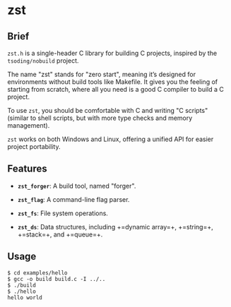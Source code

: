 # zst

## Brief

`zst.h` is a single-header C library for building C projects, inspired by the `tsoding/nobuild` project. 

The name "zst" stands for "zero start", meaning it’s designed for environments without build tools like Makefile. It gives you the feeling of starting from scratch, where all you need is a good C compiler to build a C project.

To use `zst`, you should be comfortable with C and writing "C scripts" (similar to shell scripts, but with more type checks and memory management).

`zst` works on both Windows and Linux, offering a unified API for easier project portability.

## Features

- **`zst_forger`**: A build tool, named "forger".

- **`zst_flag`**: A command-line flag parser.

- **`zst_fs`**: File system operations.

- **`zst_ds`**: Data structures, including +=dynamic array=+, +=string=+, +=stack=+, and +=queue=+.

## Usage

```console
$ cd examples/hello
$ gcc -o build build.c -I ../..
$ ./build
$ ./hello
hello world
```
